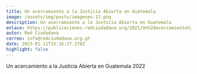 ```yaml
---
title: Un acercamiento a la Justicia Abierta en Guatemala
image: /assets/img/posts/imagenes-17.png
description: Un acercamiento a la Justicia Abierta en Guatemala
enlace: https://publicaciones.redciudadana.org/2021/Un%20acercamiento%20a%20la%20Justicia%20Abierta%20en%20Guatemala%20Justicia%20Abierta%20-%20Red%20Ciudadana.pdf
autor: Red Ciudadana
correo: info@redciudadana.org.gt
date: 2023-01-11T15:16:27.378Z
highlight: false
---
```

Un acercamiento a la Justicia Abierta en Guatemala 2022